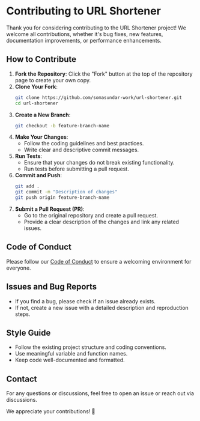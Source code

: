 # Contributing to URL Shortener

Thank you for considering contributing to the URL Shortener project! We welcome all contributions, whether it's bug fixes, new features, documentation improvements, or performance enhancements.

## How to Contribute

1. **Fork the Repository**: Click the "Fork" button at the top of the repository page to create your own copy.
2. **Clone Your Fork**:
   ```sh
   git clone https://github.com/somasundar-work/url-shortener.git
   cd url-shortener
   ```
3. **Create a New Branch**:
   ```sh
   git checkout -b feature-branch-name
   ```
4. **Make Your Changes**:
   - Follow the coding guidelines and best practices.
   - Write clear and descriptive commit messages.
5. **Run Tests**:
   - Ensure that your changes do not break existing functionality.
   - Run tests before submitting a pull request.
6. **Commit and Push**:
   ```sh
   git add .
   git commit -m "Description of changes"
   git push origin feature-branch-name
   ```
7. **Submit a Pull Request (PR)**:
   - Go to the original repository and create a pull request.
   - Provide a clear description of the changes and link any related issues.

## Code of Conduct
Please follow our [Code of Conduct](CODE_OF_CONDUCT.md) to ensure a welcoming environment for everyone.

## Issues and Bug Reports
- If you find a bug, please check if an issue already exists.
- If not, create a new issue with a detailed description and reproduction steps.

## Style Guide
- Follow the existing project structure and coding conventions.
- Use meaningful variable and function names.
- Keep code well-documented and formatted.

## Contact
For any questions or discussions, feel free to open an issue or reach out via discussions.

We appreciate your contributions! 🚀

